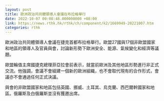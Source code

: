 ```yaml
---
layout: post
title: 歐洲政治共同體領導人會議在布拉格舉行
date: 2022-10-07 00:08:48.000000000 +08:00
link: https://news.rthk.hk/rthk/ch/component/k2/1669949-20221007.htm
categories: rthk
---
```


歐洲政治共同體領導人會議在捷克首都布拉格舉行。歐盟27國與17個非歐盟國家和地區的領導人及官員與會，討論新形勢下歐洲安全、能源、氣候變化和經濟等議題。

歐盟輪值主席國捷克總理菲亞拉會前表示，就當前歐洲及其他地區形勢進行非正式交流。他強調，會議不會組建一個新的歐洲組織，也不會取代現有的合作形式，會議亦不會通過任何正式決議。

與會的非歐盟國家和地區包括英國、挪威、土耳其、烏克蘭、西巴爾幹國家和地區。俄羅斯及白俄羅斯並沒有獲邀出席。

